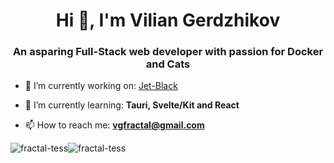 <h1 align="center">Hi 👋, I'm Vilian Gerdzhikov</h1>
<h3 align="center">An asparing Full-Stack web developer with passion for Docker and Cats</h3>


- 🔭 I’m currently working on: [Jet-Black](https://github.com/Fractal-Tess/Jet-Black)

- 🌱 I’m currently learning: **Tauri, Svelte/Kit and React**

- 📫 How to reach me: **vgfractal@gmail.com**




<div align="center" style='display:flex; flex-wrap:wrap;'>
  <img align="center" src="https://github-readme-stats.vercel.app/api/top-langs/?username=Fractal-Tess&layout=compact&theme=dark&langs_count=8" alt="fractal-tess" />
  <br/>
  <br/>
  <br/>
  <!-- <img align="center" src="https://github-readme-stats.vercel.app/api?username=fractal-tess&show_icons=true&locale=en" alt="fractal-tess" /> -->
  <img align="center" src="https://github-readme-streak-stats.herokuapp.com/?user=fractal-tess&" alt="fractal-tess" />
<!--   <a href="https://github.com/ryo-ma/github-profile-trophy">
    <img src="https://github-profile-trophy.vercel.app/?username=fractal-tess" alt="fractal-tess" />
  </a>  -->

</div>



